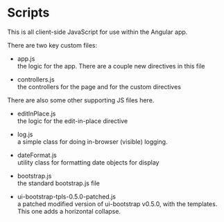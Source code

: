 
Scripts
========================

This is all client-side JavaScript for use within the Angular app. 

There are two key custom files: 

- app.js   
  the logic for the app. There are a couple new directives in this file 

- controllers.js  
  the controllers for the page and for the custom directives


There are also some other supporting JS files here. 


- editInPlace.js   
  the logic for the edit-in-place directive 

- log.js  
  a simple class for doing in-browser (visible) logging. 

- dateFormat.js    
  utility class for formatting date objects for display

- bootstrap.js   
  the standard bootstrap.js file

- ui-bootstrap-tpls-0.5.0-patched.js   
  a patched modified version of ui-bootstrap v0.5.0, with the templates. 
  This one adds a horizontal collapse. 


